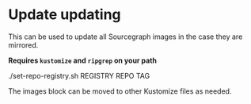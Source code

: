 # Update updating

This can be used to update all Sourcegraph images in the case they are mirrored.

__Requires `kustomize` and `ripgrep` on your path__

./set-repo-registry.sh REGISTRY REPO TAG

The images block can be moved to other Kustomize files as needed.